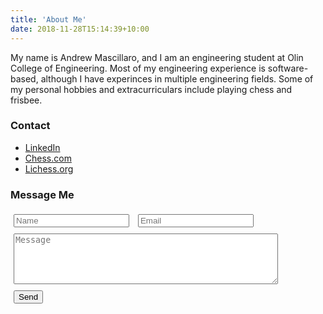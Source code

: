 ```yaml
---
title: 'About Me'
date: 2018-11-28T15:14:39+10:00
---
```


My name is Andrew Mascillaro, and I am an engineering student at Olin College of Engineering. Most of my engineering experience is software-based, although I have experinces in multiple engineering fields. Some of my personal hobbies and extracurriculars include playing chess and frisbee.

### Contact

* [LinkedIn](https://www.linkedin.com/in/andrew-mascillaro-7524aa179/)
* [Chess.com](https://www.chess.com/member/intermezzio)
* [Lichess.org](https://lichess.org/@/intermezzio)

<style type="text/css">
	form * {
		margin: 5px;
	}
</style>

### Message Me
<form action="https://formspree.io/amascillaro@gmail.com" method="POST">
  <input type="text" name="name" placeholder="Name">
  <input type="email" name="_replyto" placeholder="Email">
  <br />
  <textarea cols=50 rows=5 type="textarea" name="message" placeholder="Message"></textarea>
  <br />
  <input type="submit" value="Send">
</form> 